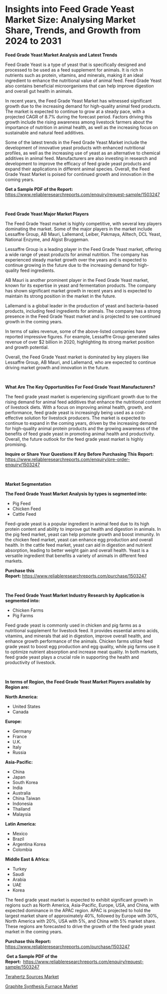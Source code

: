 <p><h1>Insights into Feed Grade Yeast Market Size: Analysing Market Share, Trends, and Growth from 2024 to 2031</h1></p><p><strong>Feed Grade Yeast Market Analysis and Latest Trends</strong></p>
<p><p>Feed Grade Yeast is a type of yeast that is specifically designed and processed to be used as a feed supplement for animals. It is rich in nutrients such as protein, vitamins, and minerals, making it an ideal ingredient to enhance the nutritional value of animal feed. Feed Grade Yeast also contains beneficial microorganisms that can help improve digestion and overall gut health in animals.</p><p>In recent years, the Feed Grade Yeast Market has witnessed significant growth due to the increasing demand for high-quality animal feed products. The market is expected to continue to grow at a steady pace, with a projected CAGR of 8.7% during the forecast period. Factors driving this growth include the rising awareness among livestock farmers about the importance of nutrition in animal health, as well as the increasing focus on sustainable and natural feed additives.</p><p>Some of the latest trends in the Feed Grade Yeast Market include the development of innovative yeast products with enhanced nutritional profiles, as well as the increasing use of yeast as an alternative to chemical additives in animal feed. Manufacturers are also investing in research and development to improve the efficacy of feed grade yeast products and expand their applications in different animal species. Overall, the Feed Grade Yeast Market is poised for continued growth and innovation in the coming years.</p></p>
<p><strong>Get a Sample PDF of the Report:&nbsp;</strong> <a href="https://www.reliableresearchreports.com/enquiry/request-sample/1503247">https://www.reliableresearchreports.com/enquiry/request-sample/1503247</a></p>
<p>&nbsp;</p>
<p><strong>Feed Grade Yeast Major Market Players</strong></p>
<p><p>The Feed Grade Yeast market is highly competitive, with several key players dominating the market. Some of the major players in the market include Lessaffre Group, AB Mauri, Lallemand, Leiber, Pakmaya, Alltech, DCL Yeast, National Enzyme, and Algist Bruggeman.</p><p>Lessaffre Group is a leading player in the Feed Grade Yeast market, offering a wide range of yeast products for animal nutrition. The company has experienced steady market growth over the years and is expected to continue growing in the future due to the increasing demand for high-quality feed ingredients.</p><p>AB Mauri is another prominent player in the Feed Grade Yeast market, known for its expertise in yeast and fermentation products. The company has shown significant market growth in recent years and is expected to maintain its strong position in the market in the future.</p><p>Lallemand is a global leader in the production of yeast and bacteria-based products, including feed ingredients for animals. The company has a strong presence in the Feed Grade Yeast market and is projected to see continued growth in the coming years.</p><p>In terms of sales revenue, some of the above-listed companies have reported impressive figures. For example, Lessaffre Group generated sales revenue of over $2 billion in 2020, highlighting its strong market position and growth potential.</p><p>Overall, the Feed Grade Yeast market is dominated by key players like Lessaffre Group, AB Mauri, and Lallemand, who are expected to continue driving market growth and innovation in the future.</p></p>
<p>&nbsp;</p>
<p><strong>What Are The Key Opportunities For Feed Grade Yeast Manufacturers?</strong></p>
<p><p>The feed grade yeast market is experiencing significant growth due to the rising demand for animal feed additives that enhance the nutritional content of livestock diets. With a focus on improving animal health, growth, and performance, feed grade yeast is increasingly being used as a cost-effective solution for livestock producers. The market is expected to continue to expand in the coming years, driven by the increasing demand for high-quality animal protein products and the growing awareness of the benefits of feed grade yeast in promoting animal health and productivity. Overall, the future outlook for the feed grade yeast market is highly promising.</p></p>
<p><strong>Inquire or Share Your Questions If Any Before Purchasing This Report:</strong> <a href="https://www.reliableresearchreports.com/enquiry/pre-order-enquiry/1503247">https://www.reliableresearchreports.com/enquiry/pre-order-enquiry/1503247</a></p>
<p>&nbsp;</p>
<p><strong>Market Segmentation</strong></p>
<p><strong>The Feed Grade Yeast Market Analysis by types is segmented into:</strong></p>
<p><ul><li>Pig Feed</li><li>Chicken Feed</li><li>Cattle Feed</li></ul></p>
<p><p>Feed-grade yeast is a popular ingredient in animal feed due to its high protein content and ability to improve gut health and digestion in animals. In the pig feed market, yeast can help promote growth and boost immunity. In the chicken feed market, yeast can enhance egg production and overall health. In the cattle feed market, yeast can aid in digestion and nutrient absorption, leading to better weight gain and overall health. Yeast is a versatile ingredient that benefits a variety of animals in different feed markets.</p></p>
<p><strong>Purchase this Report:&nbsp;</strong><a href="https://www.reliableresearchreports.com/purchase/1503247">https://www.reliableresearchreports.com/purchase/1503247</a></p>
<p>&nbsp;</p>
<p><strong>The Feed Grade Yeast Market Industry Research by Application is segmented into:</strong></p>
<p><ul><li>Chicken Farms</li><li>Pig Farms</li></ul></p>
<p><p>Feed grade yeast is commonly used in chicken and pig farms as a nutritional supplement for livestock feed. It provides essential amino acids, vitamins, and minerals that aid in digestion, improve overall health, and enhance growth performance of the animals. Chicken farms utilize feed grade yeast to boost egg production and egg quality, while pig farms use it to optimize nutrient absorption and increase meat quality. In both markets, feed grade yeast plays a crucial role in supporting the health and productivity of livestock.</p></p>
<p>&nbsp;</p>
<p><strong>In terms of Region, the Feed Grade Yeast Market Players available by Region are:</strong></p>
<p>
    <p> <strong> North America: </strong>
        <ul>
            <li>United States</li>
            <li>Canada</li>
        </ul>
        </p> 
    <p> <strong> Europe: </strong>
        <ul>
            <li>Germany</li>
            <li>France</li>
            <li>U.K.</li>
            <li>Italy</li>
            <li>Russia</li>
        </ul>
        </p> 
    <p> <strong> Asia-Pacific: </strong>
        <ul>
            <li>China</li>
            <li>Japan</li>
            <li>South Korea</li>
            <li>India</li>
            <li>Australia</li>
            <li>China Taiwan</li>
            <li>Indonesia</li>
            <li>Thailand</li>
            <li>Malaysia</li>
        </ul>
        </p> 
    <p> <strong> Latin America: </strong>
        <ul>
            <li>Mexico</li>
            <li>Brazil</li>
            <li>Argentina Korea</li>
            <li>Colombia</li>
        </ul>
        </p> 
    <p> <strong> Middle East & Africa: </strong>
        <ul>
            <li>Turkey</li>
            <li>Saudi</li>
            <li>Arabia</li>
            <li>UAE</li>
            <li>Korea</li>
        </ul>
    </p>
    </p>
<p><p>The feed grade yeast market is expected to exhibit significant growth in regions such as North America, Asia-Pacific, Europe, USA, and China, with expected dominance in the APAC region. APAC is projected to hold the largest market share of approximately 40%, followed by Europe with 30%, North America with 20%, USA with 5%, and China with 5% market share. These regions are forecasted to drive the growth of the feed grade yeast market in the coming years.</p></p>
<p><strong>Purchase this Report: </strong><a href="https://www.reliableresearchreports.com/purchase/1503247">https://www.reliableresearchreports.com/purchase/1503247</a></p>
<p>&nbsp;<strong>Get a Sample PDF of the Report:&nbsp;&nbsp;</strong><a href="https://www.reliableresearchreports.com/enquiry/request-sample/1503247">https://www.reliableresearchreports.com/enquiry/request-sample/1503247</a></p>
<p><strong></strong></p>
<p><p><a href="https://issuu.com/reportprime-2/docs/terahertz-sources-market-size-2030.pptx">Terahertz Sources Market</a></p><p><a href="https://issuu.com/reportprime-2/docs/graphite-synthesis-furnace-market-size-2030.pptx">Graphite Synthesis Furnace Market</a></p></p>